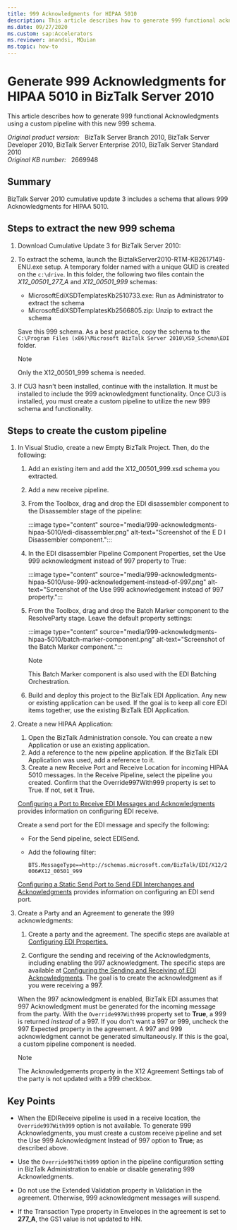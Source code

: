 ```yaml
---
title: 999 Acknowledgments for HIPAA 5010
description: This article describes how to generate 999 functional acknowledgments by using a custom pipeline with this new 999 schema.
ms.date: 09/27/2020
ms.custom: sap:Accelerators
ms.reviewer: anandsi, MQuian
ms.topic: how-to
---
```

# Generate 999 Acknowledgments for HIPAA 5010 in BizTalk Server 2010

This article describes how to generate 999 functional Acknowledgments using a custom pipeline with this new 999 schema.

_Original product version:_ &nbsp; BizTalk Server Branch 2010, BizTalk Server Developer 2010, BizTalk Server Enterprise 2010, BizTalk Server Standard 2010  
_Original KB number:_ &nbsp; 2669948

## Summary

BizTalk Server 2010 cumulative update 3 includes a schema that allows 999 Acknowledgments for HIPAA 5010.

## Steps to extract the new 999 schema

1. Download Cumulative Update 3 for BizTalk Server 2010:

2. To extract the schema, launch the BiztalkServer2010-RTM-KB2617149-ENU.exe setup. A temporary folder named with a unique GUID is created on the `c:\drive`. In this folder, the following two files contain the *X12_00501_277_A* and *X12_00501_999* schemas:

   - MicrosoftEdiXSDTemplatesKb2510733.exe: Run as Administrator to extract the schema
   - MicrosoftEdiXSDTemplatesKb2566805.zip: Unzip to extract the schema

   Save this 999 schema. As a best practice, copy the schema to the `C:\Program Files (x86)\Microsoft BizTalk Server 2010\XSD_Schema\EDI` folder.

    > [!NOTE]
    > Only the X12_00501_999 schema is needed.

3. If CU3 hasn't been installed, continue with the installation. It must be installed to include the 999 acknowledgment functionality. Once CU3 is installed, you must create a custom pipeline to utilize the new 999 schema and functionality.

## Steps to create the custom pipeline

1. In Visual Studio, create a new Empty BizTalk Project. Then, do the following:

    1. Add an existing item and add the X12_00501_999.xsd schema you extracted.
    1. Add a new receive pipeline.
    1. From the Toolbox, drag and drop the EDI disassembler component to the Disassembler stage of the pipeline:

        :::image type="content" source="media/999-acknowledgments-hipaa-5010/edi-disassembler.png" alt-text="Screenshot of the E D I Disassembler component.":::

    1. In the EDI disassembler Pipeline Component Properties, set the Use 999 acknowledgment instead of 997 property to True:

        :::image type="content" source="media/999-acknowledgments-hipaa-5010/use-999-acknowledgement-instead-of-997.png" alt-text="Screenshot of the Use 999 acknowledgement instead of 997 property.":::

    1. From the Toolbox, drag and drop the Batch Marker component to the ResolveParty stage. Leave the default property settings:

        :::image type="content" source="media/999-acknowledgments-hipaa-5010/batch-marker-component.png" alt-text="Screenshot of the Batch Marker component.":::

        > [!NOTE]
        > This Batch Marker component is also used with the EDI Batching Orchestration.

    1. Build and deploy this project to the BizTalk EDI Application. Any new or existing application can be used. If the goal is to keep all core EDI items together, use the existing BizTalk EDI Application.

1. Create a new HIPAA Application:

    1. Open the BizTalk Administration console. You can create a new Application or use an existing application.
    1. Add a reference to the new pipeline application. If the BizTalk EDI Application was used, add a reference to it.
    1. Create a new Receive Port and Receive Location for incoming HIPAA 5010 messages. In the Receive Pipeline, select the pipeline you created. Confirm that the Override997With999 property is set to True. If not, set it True.

    [Configuring a Port to Receive EDI Messages and Acknowledgments](/biztalk/core/configuring-a-port-to-receive-edi-messages-and-acknowledgments) provides information on configuring EDI receive.

    Create a send port for the EDI message and specify the following:

    - For the Send pipeline, select EDISend.
    - Add the following filter:

      `BTS.MessageType==http://schemas.microsoft.com/BizTalk/EDI/X12/2006#X12_00501_999`

    [Configuring a Static Send Port to Send EDI Interchanges and Acknowledgments](/biztalk/core/configuring-a-static-send-port-to-send-edi-interchanges-and-acknowledgments) provides information on configuring an EDI send port.

1. Create a Party and an Agreement to generate the 999 acknowledgments:

    1. Create a party and the agreement. The specific steps are available at [Configuring EDI Properties.](/biztalk/core/configuring-edi-properties)

    1. Configure the sending and receiving of the Acknowledgments, including enabling the 997 acknowledgment. The specific steps are available at [Configuring the Sending and Receiving of EDI Acknowledgments](/biztalk/core/configuring-the-sending-and-receiving-of-edi-acknowledgments). The goal is to create the acknowledgment as if you were receiving a 997.

   When the 997 acknowledgment is enabled, BizTalk EDI assumes that 997 Acknowledgment must be generated for the incoming message from the party. With the `Override997With999` property set to **True**, a 999 is returned *instead* of a 997. If you don't want a 997 or 999, uncheck the 997 Expected property in the agreement. A 997 and 999 acknowledgment cannot be generated simultaneously. If this is the goal, a custom pipeline component is needed.

   > [!NOTE]
   > The Acknowledgements property in the X12 Agreement Settings tab of the party is not updated with a 999 checkbox.

## Key Points

- When the EDIReceive pipeline is used in a receive location, the `Override997With999` option is not available. To generate 999 Acknowledgments, you must create a custom receive pipeline and set the Use 999 Acknowledgment Instead of 997 option to **True**; as described above.

- Use the `Override997With999` option in the pipeline configuration setting in BizTalk Administration to enable or disable generating 999 Acknowledgments.

- Do not use the Extended Validation property in Validation in the agreement. Otherwise, 999 acknowledgment messages will suspend.

- If the Transaction Type property in Envelopes in the agreement is set to **277_A**, the GS1 value is not updated to HN.
